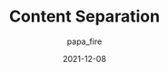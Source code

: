 ---
author: papa_fire
date: 2021-12-08
publisher: perfplanet
tags:
  - servers
target_url: https://calendar.perfplanet.com/2021/content-separation/
title: Content Separation
---